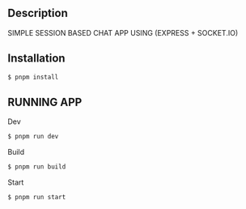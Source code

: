 ## Description
  SIMPLE SESSION BASED CHAT APP USING (EXPRESS + SOCKET.IO) 

## Installation

```bash
$ pnpm install
```

## RUNNING APP

Dev
```bash
$ pnpm run dev

```
Build
```bash
$ pnpm run build

```
Start
```bash
$ pnpm run start
```
